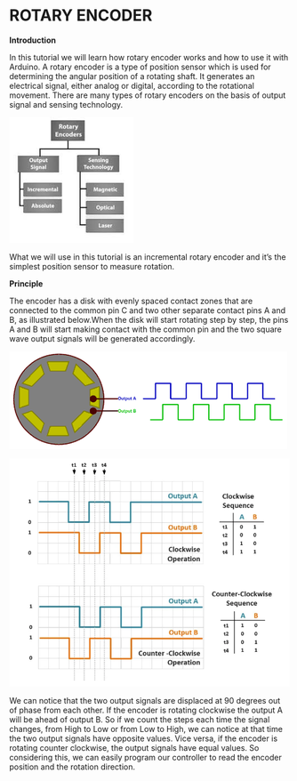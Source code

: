 # ROTARY ENCODER

**Introduction**

In this tutorial we will learn how rotary encoder works and how to use it with Arduino.
A rotary encoder is a type of position sensor which is used for determining the angular position of a rotating shaft. It generates an electrical signal, either analog or digital, according to the rotational movement.
There are many types of rotary encoders on the basis of output signal and sensing technology.

![types](/rotary_encoder/images/typesrotary.jpg)

What we will use in this tutorial is an incremental rotary encoder and it’s the simplest position sensor to measure rotation.

**Principle**

The encoder has a disk with evenly spaced contact zones that are connected to the common pin C and two other separate contact pins A and B, as illustrated below.When the disk will start rotating step by step, the pins A and B will start making contact with the common pin and the two square wave output signals will be generated accordingly.

![rotaryprinciple](/rotary_encoder/images/Output-Waveform-of-Rotary-Encoder.png)


![waveform](/rotary_encoder/images/rotary-encoder-waveform-v2.webp)

We can notice that the two output signals are displaced at 90 degrees out of phase from each other. If the encoder is rotating clockwise the output A will be ahead of output B.
So if we count the steps each time the signal changes, from High to Low or from Low to High, we can notice at that time the two output
signals have opposite values. Vice versa, if the encoder is rotating counter clockwise, the output signals have equal values. So 
considering this, we can easily program our controller to read the encoder position and the rotation direction.
